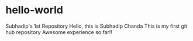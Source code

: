 # hello-world
Subhadip's 1st Repository
Hello, this is Subhadip Chanda
This is my first git hub repository
Awesome experience so far!!
